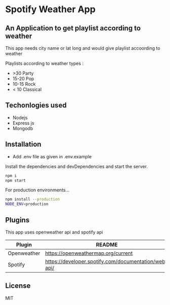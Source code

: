 # Spotify Weather App
## An Application to get playlist according to weather
This app needs city name or lat long and would give playlist accoording to weather 

Playlists according to weather types :

- \>30 Party
- 15-20 Pop
- 10-15 Rock
- < 10 Classical

## Techonlogies used
- Nodejs
- Express js
- Mongodb

## Installation

- Add .env file as given in .env.example

Install the dependencies and devDependencies and start the server.

```sh
npm i
npm start

```

For production environments...

```sh
npm install --production
NODE_ENV=production
```

## Plugins

This app uses openweather api and spotify api

| Plugin | README |
| ------ | ------ |
| Openweather | https://openweathermap.org/current
| Spotify | https://developer.spotify.com/documentation/web-api/

## License

MIT

